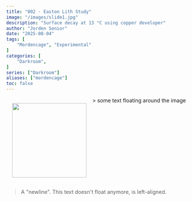 ```yaml
---
title: "002 · Easton Lith Study"
image: "/images/slide1.jpg"
description: "Surface decay at 13 °C using copper developer"
author: "Jorden Senior"
date: "2025-08-04"
tags: [
    "Mordencage", "Experimental"
]
categories: [
    "Darkroom",
]
series: ["Darkroom"]
aliases: ["mordencage"]
toc: false
---
```




<img src="/images/slide1.jpg" align="left" width="200px" style="margin:16px;" />
> some text floating around the image

<br clear="left"/>

> A "newline". This text doesn't float anymore, is left-aligned.
